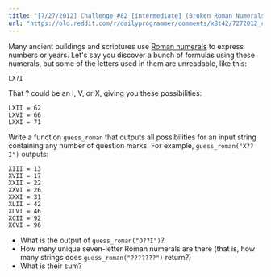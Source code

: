 ```yaml
---
title: "[7/27/2012] Challenge #82 [intermediate] (Broken Roman Numerals)"
url: "https://old.reddit.com/r/dailyprogrammer/comments/x8t42/7272012_challenge_82_intermediate_broken_roman/"
---
```


Many ancient buildings and scriptures use [Roman numerals](http://en.wikipedia.org/wiki/Roman_numerals) to express numbers or years. Let's say you discover a bunch of formulas using these numerals, but some of the letters used in them are unreadable, like this:

    LX?I

That ? could be an I, V, or X, giving you these possibilities:

    LXII = 62
    LXVI = 66
    LXXI = 71

Write a function `guess_roman` that outputs all possibilities for an input string containing any number of question marks. For example, `guess_roman("X??I")` outputs:

    XIII = 13
    XVII = 17
    XXII = 22
    XXVI = 26
    XXXI = 31
    XLII = 42
    XLVI = 46
    XCII = 92
    XCVI = 96

* What is the output of `guess_roman("D??I")`?
* How many unique seven-letter Roman numerals are there (that is, how many strings does `guess_roman("???????")` return?)
* What is their sum?
